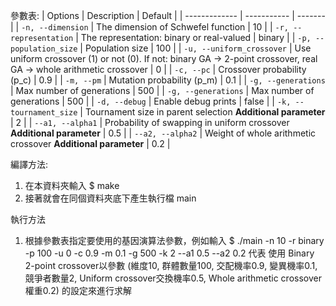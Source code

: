 參數表:
| Options       | Description | Default |
| ------------- | ----------- | ------- |
| `-n, --dimension` | The dimension of Schwefel function | 10 |
| `-r, --representation` | The representation: binary or real-valued | binary |
| `-p, --population_size` | Population size | 100 |
| `-u, --uniform_crossover` | Use uniform crossover (1) or not (0). If not: binary GA → 2-point crossover, real GA → whole arithmetic crossover | 0 |
| `-c, --pc` | Crossover probability \(p_c\) | 0.9 |
| `-m, --pm` | Mutation probability \(p_m\) | 0.1 |
| `-g, --generations` | Max number of generations | 500 |
| `-g, --generations` | Max number of generations | 500 |
| `-d, --debug` | Enable debug prints | false |
| `-k, --tournament_size` | Tournament size in parent selection **Additional parameter** | 2 | 
| `--a1, --alpha1` | Probability of swapping in uniform crossover **Additional parameter** | 0.5 |
| `--a2, --alpha2` | Weight of whole arithmetic crossover **Additional parameter** | 0.2 |

編譯方法:
  1. 在本資料夾輸入
    $ make
  2. 接著就會在同個資料夾底下產生執行檔 main

執行方法
  1. 根據參數表指定要使用的基因演算法參數，例如輸入
    $ ./main -n 10 -r binary -p 100 -u 0 -c 0.9 -m 0.1 -g 500 -k 2 --a1 0.5 --a2 0.2 
     代表 使用 Binary 2-point crossover以參數 (維度10, 群體數量100, 交配機率0.9, 變異機率0.1, 競爭者數量2, Uniform crossover交換機率0.5, Whole arithmetic crossover權重0.2) 的設定來進行求解